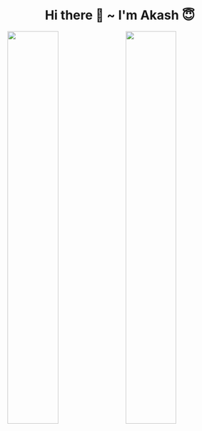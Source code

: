 <h1 align="center">Hi there 👋 ~ I'm Akash 😇</h1>

<img align="left" width="47.5%" src="https://github-readme-stats.vercel.app/api?username=akashkmt&show_icons=true&theme=gradient" />
<img align="right" width="47.5%" src="https://github-readme-stats.vercel.app/api/top-langs/?username=akashkmt&layout=compact" />

<!-- <img align="left" src="https://img.shields.io/badge/html5-%23E34F26.svg?style=for-the-badge&logo=html5&logoColor=white" />
<img align="left" src="https://img.shields.io/badge/css3-%231572B6.svg?style=for-the-badge&logo=css3&logoColor=white" />
<img align="left" src="https://img.shields.io/badge/javascript-%23323330.svg?style=for-the-badge&logo=javascript&logoColor=%23F7DF1E" />
<img align="left" src="https://img.shields.io/badge/react-%2320232a.svg?style=for-the-badge&logo=react&logoColor=%2361DAFB" />
<img align="left" src="https://img.shields.io/badge/redux-%23593d88.svg?style=for-the-badge&logo=redux&logoColor=white" /> -->


